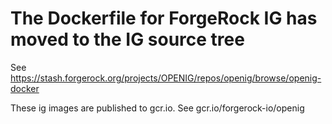 
# The Dockerfile for ForgeRock IG has moved to the IG source tree

See https://stash.forgerock.org/projects/OPENIG/repos/openig/browse/openig-docker


These ig images are published to gcr.io. See gcr.io/forgerock-io/openig
